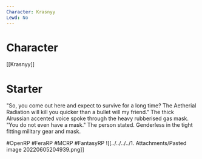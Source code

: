 ```yaml
---
Character: Krasnyy
Lewd: No
---
```

# Character
[[Krasnyy]]

# Starter
"So, you come out here and expect to survive for a long time? The Aetherial Radiation will kill you quicker than a bullet will my friend." The thick Alrussian accented voice spoke through the heavy rubberised gas mask. "You do not even have a mask." The person stated. Genderless in the tight fitting military gear and mask.

#OpenRP #FeraRP #MCRP #FantasyRP
![[../../../../1. Attachments/Pasted image 20220605204939.png]]